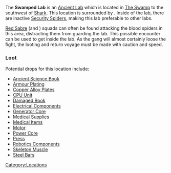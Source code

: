 The **Swamped Lab** is an [Ancient Lab](Ancient_Labs.md "wikilink") which
is located in [The Swamp](The_Swamp.md "wikilink") to the southwest of
[Shark](Shark.md "wikilink"). This location is surrounded by [](Blood_Spider.md). Inside of the lab, there are inactive
[Security Spiders](Security_Spider.md "wikilink"), making this lab
preferable to other labs.

[Red Sabre](Red_Sabres.md "wikilink") (and [](Swamp_Ninjas.md)) squads can often be found attacking
the blood spiders in this area, distracting them from guarding the lab.
This possible encounter can be used to get inside the lab. As the gang
will almost certainly loose the fight, the looting and return voyage
must be made with caution and speed.

### Loot

Potential drops for this location include:

- [Ancient Science Book](Ancient_Science_Book.md "wikilink")
- [Armour Plating](Armour_Plating.md "wikilink")
- [Copper Alloy Plates](Copper_Alloy_Plates.md "wikilink")
- [CPU Unit](CPU_Unit.md "wikilink")
- [Damaged Book](Damaged_Book.md "wikilink")
- [Electrical Components](Electrical_Components.md "wikilink")
- [Generator Core](Generator_Core.md "wikilink")
- [Medical Supplies](Medical_Supplies.md "wikilink")
- [Medical Items](Medical_Items.md "wikilink")
- [Motor](Motor.md "wikilink")
- [Power Core](Power_Core.md "wikilink")
- [Press](Press.md "wikilink")
- [Robotics Components](Robotics_Components.md "wikilink")
- [Skeleton Muscle](Skeleton_Muscle.md "wikilink")
- [Steel Bars](Steel_Bars.md "wikilink")

[Category:Locations](Category:Locations "wikilink")